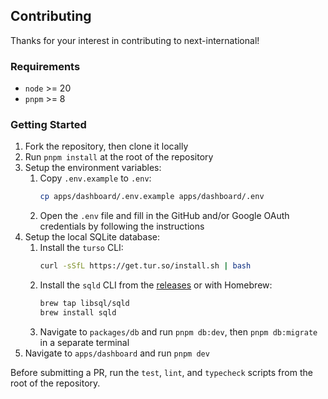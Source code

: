 ## Contributing

Thanks for your interest in contributing to next-international!

### Requirements

- `node` >= 20
- `pnpm` >= 8

### Getting Started

1. Fork the repository, then clone it locally
2. Run `pnpm install` at the root of the repository
3. Setup the environment variables:
    1. Copy `.env.example` to `.env`:
        ```sh
        cp apps/dashboard/.env.example apps/dashboard/.env
        ```
    2. Open the `.env` file and fill in the GitHub and/or Google OAuth credentials by following the instructions
4. Setup the local SQLite database:
    1. Install the `turso` CLI:
        ```sh
        curl -sSfL https://get.tur.so/install.sh | bash
        ```
    2. Install the `sqld` CLI from  the [releases](https://github.com/tursodatabase/libsql/releases) or with Homebrew:
        ```sh
        brew tap libsql/sqld
        brew install sqld
        ```
    3. Navigate to `packages/db` and run `pnpm db:dev`, then `pnpm db:migrate` in a separate terminal
5. Navigate to `apps/dashboard` and run `pnpm dev`

Before submitting a PR, run the `test`, `lint`, and `typecheck` scripts from the root of the repository.

